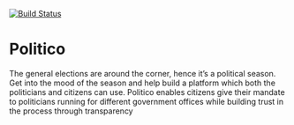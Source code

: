 [![Build Status](https://travis-ci.org/sabin18/Politico.svg?branch=master)](https://travis-ci.org/sabin18/Politico)

# Politico
The general elections are around the corner, hence it’s a political season. Get into the mood of the season and help build a platform which both the politicians and citizens can use. Politico enables citizens give their mandate to politicians running for different government offices while building trust in the process through transparency
